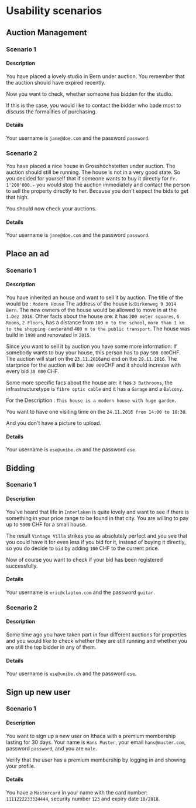 # Usability scenarios

## Auction Management

### Scenario 1

#### Description

You have placed a lovely studio in Bern under auction. You remember that the auction should have expired recently.

Now you want to check, whether someone has bidden for the studio.

If this is the case, you would like to contact the bidder who bade most to discuss the formalities of purchasing.

#### Details

Your username is `jane@doe.com` and the password `password`.

### Scenario 2

You have placed a nice house in Grosshöchstetten under auction. The auction should still be running. The house is not in a very good state. So you decided for yourself that if someone wants to buy it directly for `Fr. 1'200'000.-` you would stop the auction immediately and contact the person to sell the property directly to her. Because you don't expect the bids to get that high.

You should now check your auctions.

#### Details

Your username is `jane@doe.com` and the password `password`.


## Place an ad

### Scenario 1

#### Description

You have inherited an house and want to sell it by auction.
The title of the would be : `Modern House`
The address of the house is:`Birkenweg 9 3014 Bern`.
The new owners of the house would be allowed to move in at the `1.Dez 2016`.
Other facts about the house are:
it has `200 meter squares`,
`6 Rooms`,
`2 Floors`,
has a distance from `100 m to the school`,
`more than 1 km to the shopping center`and 
`400 m to the public transport`.
The house was build in `1990`
and renovated in `2015`.

Since you want to sell it by auction you have some more information:
If somebody wants to buy your house, this person has to pay `500 000`CHF. The auction will start on the `23.11.2016`and end on the `29.11.2016`. The startprice for the auction will be: `200 000`CHF and it should increase with every bid `30 000` CHF.

Some more specific facs about the house are:
it has `3 Bathrooms`, the infrastructuretype is `fibre optic cable` and it has a `Garage` and a  `Balcony`.

For the Description : `This house is a modern house with huge garden.`

You want to have one visiting time on the `24.11.2016 from 14:00 to 18:30`.

And you don't have a picture to upload.


#### Details

Your username is `ese@unibe.ch` and the password `ese`.

## Bidding

### Scenario 1

#### Description

You've heard that life in `Interlaken` is quite lovely and want to see if there is something in your price range to be found in that city. You are willing to pay up to `5000` CHF for a small house.

The result `Vintage Villa` strikes you as absolutely perfect and you see that you could have it for even less if you bid for it, instead of buying it directly, so you do decide to `bid` by adding `100` CHF to the current price.

Now of course you want to check if your bid has been registered successfully.

#### Details

Your username is `eric@clapton.com` and the password `guitar`.

### Scenario 2

#### Description

Some time ago you have taken part in four different auctions for properties and you would like to check whether they are still running and whether you are still the top bidder in any of them.

#### Details

Your username is `ese@unibe.ch` and the password `ese`.


## Sign up new user

### Scenario 1

#### Description

You want to sign up a new user on Ithaca with a premium membership lasting for 30 days. Your name is `Hans Muster`, your email `hans@muster.com`, password `password`, and you are `male`. 

Verify that the user has a premium membership by logging in and showing your profile.

#### Details

You have a `Mastercard` in your name with the card number:
`1111222233334444`, security number `123` and expiry date `10/2018`.